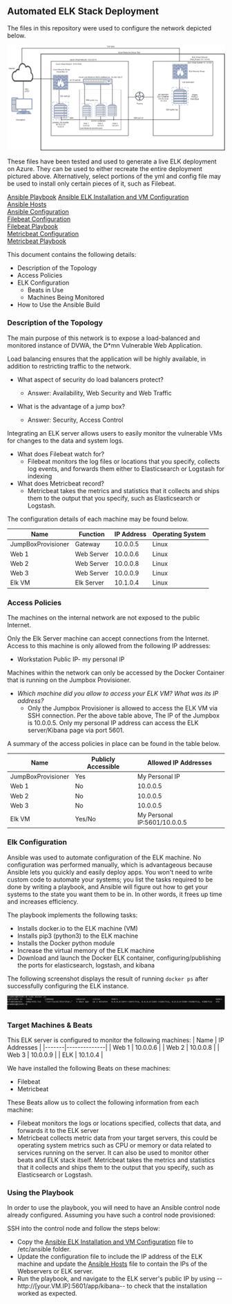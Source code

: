 ## Automated ELK Stack Deployment

The files in this repository were used to configure the network depicted below.


![alt text](https://github.com/reynoldsan3/Elk-Stack-Project/blob/main/images/Project%20Diagram.drawio.png "Diagram")

These files have been tested and used to generate a live ELK deployment on Azure. They can be used to either recreate the entire deployment pictured above. Alternatively, select portions of the yml and config file may be used to install only certain pieces of it, such as Filebeat.

[Ansible Playbook](ansible/hosts)
[Ansible ELK Installation and VM Configuration](ansible/install-elk2.yml)  
[Ansible Hosts](ansible/hosts)  
[Ansible Configuration](ansible/ansible.cfg)  
[Filebeat Configuration](ansible/Filebeat/filebeat-config.yml)  
[Filebeat Playbook](ansible/Filebeat/filebeat-playbook.yml)  
[Metricbeat Configuration](ansible/Metricbeat/metricbeat-config.yml)  
[Metricbeat Playbook](ansible/Metricbeat/metricbeat-playbook.yml)  

This document contains the following details:
- Description of the Topology
- Access Policies
- ELK Configuration
  - Beats in Use
  - Machines Being Monitored
- How to Use the Ansible Build


### Description of the Topology

The main purpose of this network is to expose a load-balanced and monitored instance of DVWA, the D*mn Vulnerable Web Application.

Load balancing ensures that the application will be highly available, in addition to restricting traffic to the network.
* What aspect of security do load balancers protect?
  * Answer: Availability, Web Security and Web Traffic

 * What is the advantage of a jump box?
   * Answer: Security, Access Control

Integrating an ELK server allows users to easily monitor the vulnerable VMs for changes to the data and system logs.
* What does Filebeat watch for?
  * Filebeat monitors the log files or locations that you specify, collects log events, and forwards them either to Elasticsearch or Logstash for indexing
* What does Metricbeat record?
  * Metricbeat takes the metrics and statistics that it collects and ships them to the output that you specify, such as Elasticsearch or Logstash.

The configuration details of each machine may be found below.

| Name               | Function       | IP Address  | Operating System |
|--------------------|----------------|-------------|------------------|
| JumpBoxProvisioner | Gateway        | 10.0.0.5    | Linux            |
| Web 1              | Web Server     | 10.0.0.6    | Linux            |
| Web 2              | Web Server     | 10.0.0.8    | Linux            |
| Web 3              | Web Server     | 10.0.0.9    | Linux            |
| Elk VM             | Elk Server     | 10.1.0.4    | Linux            |

### Access Policies

The machines on the internal network are not exposed to the public Internet. 

Only the Elk Server machine can accept connections from the Internet. Access to this machine is only allowed from the following IP addresses:
  * Workstation Public IP- my personal IP

Machines within the network can only be accessed by the Docker Container that is running on the Jumpbox Provisioner.
- _Which machine did you allow to access your ELK VM? What was its IP address?_
  * Only the Jumpbox Provisioner is allowed to access the ELK VM via SSH connection. Per the above table above, The IP of the Jumpbox is 10.0.0.5. Only my personal IP address can access the ELK server/Kibana page via port 5601.

A summary of the access policies in place can be found in the table below.

| Name               | Publicly Accessible | Allowed IP Addresses         |
|--------------------|---------------------|------------------------------|
| JumpBoxProvisioner | Yes                 | My Personal IP               |
| Web 1              | No                  | 10.0.0.5                     |
| Web 2              | No                  | 10.0.0.5                     |
| Web 3              | No                  | 10.0.0.5                     |
| Elk VM             | Yes/No              | My Personal IP:5601/10.0.0.5 |

### Elk Configuration

Ansible was used to automate configuration of the ELK machine. No configuration was performed manually, which is advantageous because Ansible lets you quickly and easily deploy apps. You won't need to write custom code to automate your systems; you list the tasks required to be done by writing a playbook, and Ansible will figure out how to get your systems to the state you want them to be in. In other words, it frees up time and increases efficiency.

The playbook implements the following tasks:
* Installs docker.io to the ELK machine (VM)
* Installs pip3 (python3) to the ELK machine
* Installs the Docker python module
* Increase the virtual memory of the ELK machine
* Download and launch the Docker ELK container, configuring/publishing the ports for elasticsearch, logstash, and kibana

The following screenshot displays the result of running `docker ps` after successfully configuring the ELK instance.

![alt text](https://github.com/reynoldsan3/Elk-Stack-Project/blob/31dcb296b232944630d012f66e5147a2bc2fd6e0/images/docker%20ps.PNG)

### Target Machines & Beats
This ELK server is configured to monitor the following machines:
| Name  | IP Addresses |
|-------|--------------|
| Web 1 | 10.0.0.6     |
| Web 2 | 10.0.0.8     |
| Web 3 | 10.0.0.9     |
| ELK   | 10.1.0.4     |

We have installed the following Beats on these machines:
* Filebeat
* Metricbeat

These Beats allow us to collect the following information from each machine:
* Filebeat monitors the logs or locations specified, collects that data, and forwards it to the ELK server  
* Metricbeat collects metric data from your target servers, this could be operating system metrics such as CPU or memory or data related to services running on the server. It can also be used to monitor other beats and ELK stack itself. Metricbeat takes the metrics and statistics that it collects and ships them to the output that you specify, such as Elasticsearch or Logstash.

### Using the Playbook
In order to use the playbook, you will need to have an Ansible control node already configured. Assuming you have such a control node provisioned: 

SSH into the control node and follow the steps below:
- Copy the [Ansible ELK Installation and VM Configuration](ansible/install-elk2.yml) file to /etc/ansible folder.
- Update the configuration file to include the IP address of the ELK machine and update the [Ansible Hosts](ansible/hosts) file to contain the IPs of the Webservers or ELK server.
- Run the playbook, and navigate to the ELK server's public IP by using --http://[your.VM.IP]:5601/app/kibana-- to check that the installation worked as expected.
